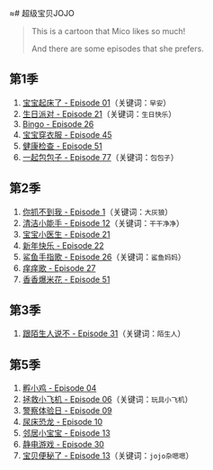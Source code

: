 ≈# 超级宝贝JOJO

> This is a cartoon that Mico likes so much!
> 
> And there are some episodes that she prefers.

## 第1季

1. [宝宝起床了 - Episode 01](https://www.iqiyi.com/v_2dum6u5db1k.html)（关键词：`早安`）
2. [生日派对 - Episode 21](https://www.iqiyi.com/v_19rtvj1pvk.html)（关键词：`生日快乐`）
3. [Bingo - Episode 26](https://www.iqiyi.com/v_19rvm5gpj8.html)
4. [宝宝穿衣服 - Episode 45](https://www.iqiyi.com/v_19rwjrwy0w.html) 
5. [健康检查 - Episode 51](https://www.iqiyi.com/v_onlibyemm8.html)
6. [一起包包子 - Episode 77](https://www.iqiyi.com/v_19ry9bpja4.html)（关键词：`包包子`）

## 第2季

1. [你抓不到我 - Episode 1](https://www.iqiyi.com/v_2dum6u5db1k.html)（关键词：`大灰狼`）
2. [清洁小能手 - Episode 12](https://www.iqiyi.com/v_11x8q7v8370.html)（关键词：`干干净净`）
3. [宝宝小医生 - Episode 21](https://www.iqiyi.com/v_25ki164c93o.html)
4. [新年快乐 - Episode 22](https://www.iqiyi.com/v_xe5l3vhios.html)
5. [鲨鱼手指歌 - Episode 26](https://www.iqiyi.com/v_1o7wzgz8yao.html)（关键词：`鲨鱼妈妈`）
6. [痒痒歌 - Episode 27](https://www.iqiyi.com/v_194tsmkrgy8.html)
7. [香香爆米花 - Episode 51](https://www.iqiyi.com/v_194tsmkrgy8.html)

## 第3季

1. [跟陌生人说不 - Episode 31](https://www.iqiyi.com/v_un72cew43s.html)（关键词：`陌生人`）

## 第5季

1. [孵小鸡 - Episode 04](https://www.iqiyi.com/v_22ntn8voj20.html)
2. [拯救小飞机 - Episode 06](https://www.iqiyi.com/v_wcrrbj1ou8.html)（关键词：`玩具小飞机`）
3. [警察体验日 - Episode 09](https://www.iqiyi.com/v_2eyobhd4ks0.html)
4. [尿床恐龙 - Episode 10](https://www.iqiyi.com/v_250lpmex5yc.html)
5. [邻居小宝宝 - Episode 13](https://www.iqiyi.com/v_1t8mrh0mbg0.html)
6. [静电游戏 - Episode 30](https://www.iqiyi.com/v_fo2o3shg58.html)
7. [宝贝便秘了 - Episode 13](https://www.iqiyi.com/v_19rlys998m0.html)（关键词：`jojo杂嗯嗯`）